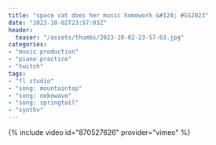 ```yaml
---
title: "space cat does her music homework &#124; #SS2023"
date: "2023-10-02T23:57:03Z"
header:
  teaser: "/assets/thumbs/2023-10-02-23-57-03.jpg"
categories:
- "music production"
- "piano practice"
- "twitch"
tags:
- "fl studio"
- "song: mountaintop"
- "song: nekowave"
- "song: springtail"
- "synthv"
---
```

{% include video id="870527626" provider="vimeo" %}
